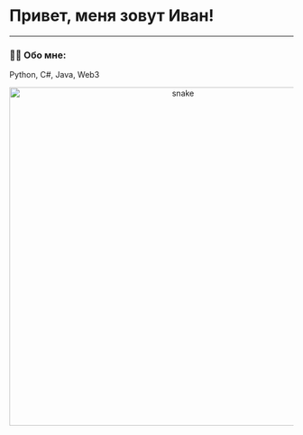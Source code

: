 
# Привет, меня зовут Иван!

---

### :man_technologist: Обо мне:

Python, C#, Java, Web3

<p align="center">
 <img width="600" src="assets/github-snake.svg" alt="snake"/>
</p>
